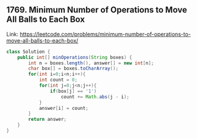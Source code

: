 ## 1769. Minimum Number of Operations to Move All Balls to Each Box
Link: https://leetcode.com/problems/minimum-number-of-operations-to-move-all-balls-to-each-box/

```java
class Solution {
    public int[] minOperations(String boxes) {
        int n = boxes.length(), answer[] = new int[n];
        char box[] = boxes.toCharArray();
        for(int i=0;i<n;i++){
            int count = 0;
            for(int j=0;j<n;j++){
                if(box[j] == '1')
                    count += Math.abs(j - i);
            }
            answer[i] = count;
        }
        return answer;
    }
}

```